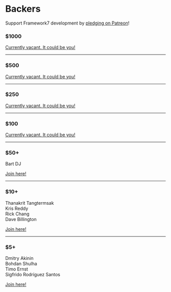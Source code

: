 # Backers

Support Framework7 development by [pledging on Patreon](https://www.patreon.com/vladimirkharlampidi)!

### $1000

[Currently vacant. It could be you!](https://www.patreon.com/bePatron?patAmt=1000.0&exp=1&u=4109762&rid=830901)

---

### $500

[Currently vacant. It could be you!](https://www.patreon.com/bePatron?patAmt=500.0&exp=1&u=4109762&rid=830876)

---

### $250

[Currently vacant. It could be you!](https://www.patreon.com/bePatron?patAmt=250.0&exp=1&u=4109762&rid=830877)

---

### $100

[Currently vacant. It could be you!](https://www.patreon.com/bePatron?patAmt=100.0&exp=1&u=4109762&rid=830841)

---

### $50+

Bart DJ

[Join here!](https://www.patreon.com/bePatron?patAmt=50.0&exp=1&u=4109762&rid=830841)

---

### $10+

Thanakrit Tangtermsak<br>
Kris Reddy<br>
Rick Chang<br>
Dave Billington

[Join here!](https://www.patreon.com/bePatron?patAmt=10.0&exp=1&u=4109762&rid=830841)

---

### $5+

Dmitry Akinin<br>
Bohdan Shulha<br>
Timo Ernst<br>
Sigfrido Rodríguez Santos

[Join here!](https://www.patreon.com/bePatron?patAmt=5.0&exp=1&u=4109762&rid=830841)
